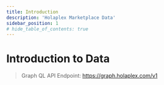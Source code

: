 ```yaml
---
title: Introduction
description: 'Holaplex Marketplace Data'
sidebar_position: 1
# hide_table_of_contents: true
---
```


# Introduction to Data

> Graph QL API Endpoint: https://graph.holaplex.com/v1
